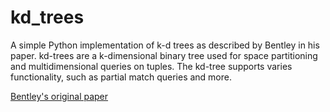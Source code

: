 kd_trees
========

A simple Python implementation of k-d trees as described by Bentley in his paper. kd-trees are a k-dimensional binary tree used for space partitioning and multidimensional queries on tuples. The kd-tree supports varies functionality, such as partial match queries and more. 

[Bentley's original paper](http://dl.acm.org/citation.cfm?id=361007&dl=ACM&coll=DL&CFID=509024354&CFTOKEN=77160984)
